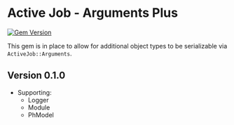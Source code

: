 # Active Job - Arguments Plus

[![Gem Version](https://badge.fury.io/rb/active_job-arguments_plus.svg)](https://badge.fury.io/rb/active_job-arguments_plus)


This gem is in place to allow for additional object types to be serializable via `ActiveJob::Arguments`.

## Version 0.1.0

* Supporting:
  * Logger
  * Module
  * PhModel
